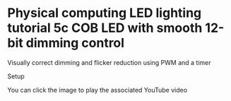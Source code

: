 # Physical computing LED lighting tutorial 5c COB LED with smooth 12-bit dimming control

Visually correct dimming and flicker reduction using PWM and a timer

Setup

You can click the image to play the associated YouTube video
